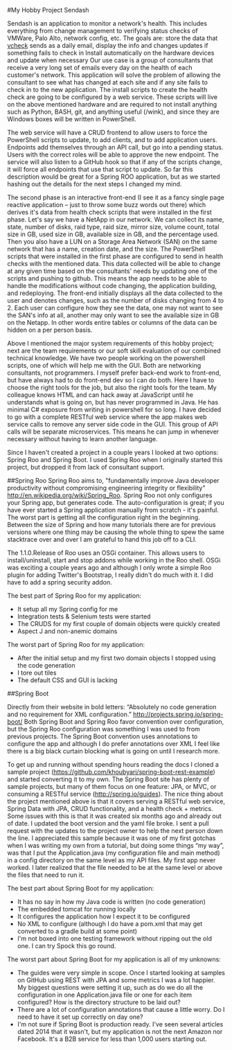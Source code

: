#My Hobby Project Sendash

Sendash is an application to monitor a network's health.  This includes everything from change management to verifying status checks of VMWare, Palo Alto, network config, etc.  The goals are:
store the data that [vcheck](http://www.virtu-al.net/vcheck-pluginsheaders/vcheck/)  sends as a daily email, display the info and changes
updates if something fails to check in
Install automatically on the hardware devices and update when necessary
Our use case is a group of consultants that receive a very long set of emails every day on the health of each customer's network.  This application will solve the problem of allowing the consultant to see what has changed at each site and if any site fails to check in to the new application.  The install scripts to create the health check are going to be configured by a web service.  These scripts will live on the above mentioned hardware and are required to not install anything such as Python, BASH, git, and anything useful (/wink), and since they are Windows boxes will be written in PowerShell.  

The web service will have a CRUD frontend to allow users to force the PowerShell scripts to update, to add clients, and to add application users.  Endpoints add themselves through an API call, but go into a pending status.  Users with the correct roles will be able to approve the new endpoint.  The service will also listen to a GitHub hook so that if any of the scripts change, it will force all endpoints that use that script to update.  So far this description would be great for a Spring ROO application, but as we started hashing out the details for the next steps I changed my mind.  

The second phase is an interactive front-end (I see it as a fancy single page reactive application – just to  throw some buzz words out there)  which derives it's data from health check scripts that were installed in the first phase.  Let's say we have a NetApp in our network.  We can collect its name, state, number of disks, raid type, raid size, mirror size, volume count, total size in GB, used size in GB, available size in GB, and the percentage used.  Then you also have a LUN on a Storage Area Network (SAN) on the same network that has a name, creation date, and the size.  The PowerShell scripts that were installed in the first phase are configured to send in health checks with the mentioned data.  This data collected will be able to change at any given time based on the consultants' needs by updating one of the scripts and pushing to github.  This means the app needs to be able to handle the modifications without code changing, the application building, and redeploying.  The front-end initially displays all the data collected to the user and denotes changes, such as the number of disks changing from 4 to 2.  Each user can configure how they see the data, one may not want to see the SAN's info at all, another may only want to see the available size in GB on the Netapp.  In other words entire tables or columns of the data can be hidden on a per person basis.  

Above I mentioned the major system requirements of this hobby project; next are the team requirements or our soft skill evaluation of our combined technical knowledge.  We have two people working on the powershell scripts, one of which will help me with the GUI.  Both are networking consultants, not programmers.  I myself prefer back-end work to front-end, but have always had to do front-end dev so I can do both.  Here I have to choose the right tools for the job, but also the right tools for the team.  My colleague knows HTML and can hack away at JavaScript until he understands what is going on, but has never programmed in Java.  He has minimal C# exposure from writing in powershell for so long.  I have decided to go with a complete RESTful web service where the app makes web service calls to remove any server side code in the GUI.  This group of API calls will be separate microservices.  This means he can jump in whenever necessary without having to learn another language.

Since I haven't created a project in a couple years I looked at two options:  Spring Roo and Spring Boot.  I used Spring Roo when I originally started this project, but dropped it from lack of consultant support.  

##Spring Roo
Spring Roo aims to, "fundamentally improve Java developer productivity without compromising engineering integrity or flexibility" http://en.wikipedia.org/wiki/Spring_Roo.  Spring Roo not only configures your Spring app, but generates code. The auto-configuration is great; if you have ever started a Spring application manually from scratch -  it's painful.  The worst part is getting all the configuration right in the beginning.  Between the size of Spring and how many tutorials there are for previous versions where one thing may be causing the whole thing to spew the same stacktrace over and over I am grateful to hand this job off to a CLI.

The 1.1.0.Release of Roo uses an OSGi container.  This allows users to install/uninstall, start and stop addons while working in the Roo shell.  OSGi was exciting a couple years ago and although I only wrote a simple Roo plugin for adding Twitter's Bootstrap, I really didn't do much with it.  I did have to add a spring security addon.  

The best part of Spring Roo for my application:
* It setup all my Spring config for me
* Integration tests & Selenium tests were started
* The CRUDS for my first couple of domain objects were quickly created
* Aspect J and non-anemic domains

The worst part of Spring Roo for my application:
* After the initial setup and my first two domain objects I stopped using the code generation
* I tore out tiles
* The default CSS and GUI is lacking

##Spring Boot

Directly from their website in bold letters:  “Absolutely no code generation and no requirement for XML configuration.” http://projects.spring.io/spring-boot/ Both Spring Boot and Spring Roo favor convention over configuration, but the Spring Roo configuration was something I was used to from previous projects.  The Spring Boot convention uses annotations to configure the app and although I do prefer annotations over XML I feel like there is a big black curtain blocking what is going on until I research more.  

To get up and running without spending hours reading the docs I cloned a sample project (https://github.com/khoubyari/spring-boot-rest-example) and started converting it to my own.  The Spring Boot site has plenty of sample projects, but many of them focus on one feature:  JPA, or MVC, or consuming a RESTful service (http://spring.io/guides).  The nice thing about the project mentioned above is that it covers serving a RESTful web service, Spring Data with JPA, CRUD functionality, and a health check + metrics. Some issues with this is that it was created six months ago and already out of date.  I updated the boot version and the yaml file broke.  I sent a pull request with the updates to the project owner to help the next person down the line.  I appreciated this sample because it was one of my first gotchas when I was writing my own from a tutorial, but doing some things “my way”, was that I put the Application.java (my configuration file and main method) in a config directory on the same level as my API files.  My first app never worked.  I later realized that the file needed to be at the same level or above the files that need to run it.   


The best part about Spring Boot for my application:
* It has no say in how my Java code is written (no code generation)
* The embedded tomcat for running locally
* It configures the application how I expect it to be configured
* No XML to configure (although I do have a pom.xml that may get converted to a gradle build at some point)
* I'm not boxed into one testing framework without ripping out the old one.  I can try Spock this go round.


The worst part about Spring Boot for my application is all of my unknowns:
* The guides were very simple in scope.  Once I started looking at samples on GitHub using REST with JPA and some metrics I was a lot happier.  My biggest questions were setting it up, such as do we do all the configuration in one Application.java file or one for each item configured?  How is the directory structure to be laid out?
* There are a lot of configuration annotations that cause a little worry.  Do I need to have it set up correctly on day one?
* I'm not sure if Spring Boot is production ready.  I've seen several articles dated 2014 that it wasn't, but my application is not the next Amazon nor Facebook.  It's a B2B service for less than 1,000 users starting out.


